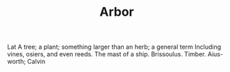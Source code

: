 ---
title: Arbor
letter: A
permalink: "/definitions/arbor.html"
body: Lat A tree; a plant; something larger than an herb; a general term Including
  vines, osiers, and even reeds. The mast of a ship. Brissoulus. Timber. Aius-worth;
  Calvin
published_at: '2018-07-07'
layout: post
---